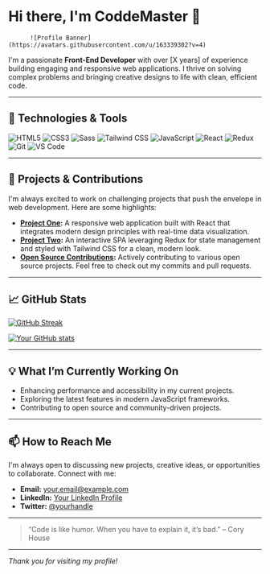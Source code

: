# Hi there, I'm CoddeMaster 👋

          ![Profile Banner](https://avatars.githubusercontent.com/u/163339302?v=4)

I'm a passionate **Front-End Developer** with over [X years] of experience building engaging and responsive web applications. I thrive on solving complex problems and bringing creative designs to life with clean, efficient code.

---

## 🔧 Technologies & Tools

![HTML5](https://img.shields.io/badge/HTML5-E34F26?style=flat-square&logo=html5&logoColor=white)
![CSS3](https://img.shields.io/badge/CSS3-1572B6?style=flat-square&logo=css3)
![Sass](https://img.shields.io/badge/Sass-CC6699?style=flat-square&logo=sass&logoColor=white)
![Tailwind CSS](https://img.shields.io/badge/TailwindCSS-38B2AC?style=flat-square&logo=tailwindcss&logoColor=white)
![JavaScript](https://img.shields.io/badge/JavaScript-F7DF1E?style=flat-square&logo=javascript&logoColor=black)
![React](https://img.shields.io/badge/React-61DAFB?style=flat-square&logo=react&logoColor=black)
![Redux](https://img.shields.io/badge/Redux-764ABC?style=flat-square&logo=redux&logoColor=white)
![Git](https://img.shields.io/badge/Git-F05032?style=flat-square&logo=git&logoColor=white)
![VS Code](https://img.shields.io/badge/VS%20Code-007ACC?style=flat-square&logo=visual-studio-code&logoColor=white)

---

## 🚀 Projects & Contributions

I'm always excited to work on challenging projects that push the envelope in web development. Here are some highlights:

- **[Project One](https://github.com/yourusername/project-one):** A responsive web application built with React that integrates modern design principles with real-time data visualization.
- **[Project Two](https://github.com/yourusername/project-two):** An interactive SPA leveraging Redux for state management and styled with Tailwind CSS for a clean, modern look.
- **[Open Source Contributions](https://github.com/yourusername?tab=overview&from=2025-01-01):** Actively contributing to various open source projects. Feel free to check out my commits and pull requests.

---

## 📈 GitHub Stats

[![GitHub Streak](https://git-readme-streak-stats.herokuapp.com/?user=yourusername&theme=dark)](https://git.io/streak-stats)

[![Your GitHub stats](https://github-readme-stats.vercel.app/api?username=yourusername&show_icons=true&theme=radical)](https://github.com/yourusername)

---

## 💡 What I’m Currently Working On

- Enhancing performance and accessibility in my current projects.
- Exploring the latest features in modern JavaScript frameworks.
- Contributing to open source and community-driven projects.

---

## 📫 How to Reach Me

I'm always open to discussing new projects, creative ideas, or opportunities to collaborate. Connect with me:

- **Email:** [your.email@example.com](mailto:your.email@example.com)
- **LinkedIn:** [Your LinkedIn Profile](https://www.linkedin.com/in/yourprofile)
- **Twitter:** [@yourhandle](https://twitter.com/yourhandle)

---

> “Code is like humor. When you have to explain it, it’s bad.” – Cory House

---

_Thank you for visiting my profile!_
